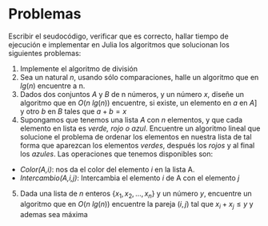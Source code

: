 # Problemas

Escribir el seudocódigo, verificar que es correcto, hallar tiempo de ejecución e implementar en Julia los algoritmos que solucionan los siguientes problemas:

1. Implemente el algoritmo de división
2. Sea un natural $n$, usando sólo comparaciones, halle un algoritmo que en $lg(n)$ encuentre a n.
3. Dados dos conjuntos $A$ y $B$ de n números, y un número $x$, diseñe un algoritmo que en $O(n\ lg(n))$ encuentre, si existe, un elemento en $a$ en $A$] y otro $b$ en $B$ tales que $a+b=x$
4. Supongamos que tenemos una lista $A$ con $n$ elementos, y que cada elemento en lista es *verde, rojo o azul*. Encuentre un algoritmo lineal que solucione el problema de ordenar los elementos en nuestra lista de tal forma que aparezcan los elementos *verdes*, después los *rojos* y al final los *azules*. Las operaciones que tenemos disponibles son:
  
- *Color(A,i)*: nos da el color del elemento *i* en la lista A.
- *Intercambio(A,i,j)*: Intercambia el elemento *i* de A con el elemento *j*

5. Dada una lista de *n* enteros $\{x_1, x_2,...,x_n\}$ y un número *y*, encuentre un algoritmo que en $O(n\ lg(n))$ encuentre la pareja $(i,j)$ tal que $x_i+x_j \leq y$ y ademas sea máxima 